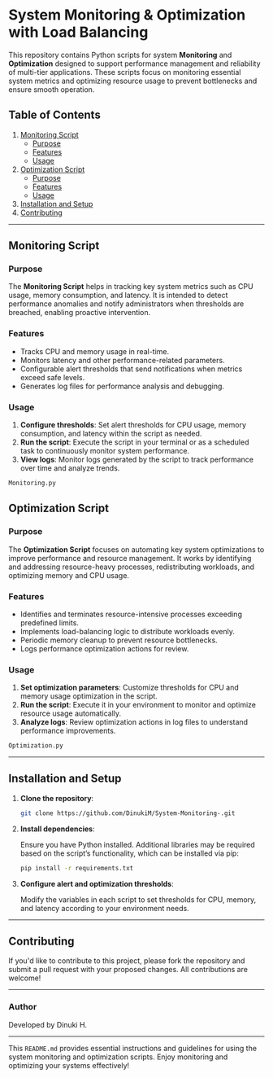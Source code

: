 # System Monitoring & Optimization with Load Balancing
This repository contains Python scripts for system **Monitoring** and **Optimization** designed to support performance management and reliability of multi-tier applications. These scripts focus on monitoring essential system metrics and optimizing resource usage to prevent bottlenecks and ensure smooth operation.

## Table of Contents

1. [Monitoring Script](#monitoring-script)
    - [Purpose](#purpose)
    - [Features](#features)
    - [Usage](#usage)
2. [Optimization Script](#optimization-script)
    - [Purpose](#purpose)
    - [Features](#features)
    - [Usage](#usage)
3. [Installation and Setup](#installation-and-setup)
4. [Contributing](#contributing)

---

## Monitoring Script

### Purpose

The **Monitoring Script** helps in tracking key system metrics such as CPU usage, memory consumption, and latency. It is intended to detect performance anomalies and notify administrators when thresholds are breached, enabling proactive intervention.

### Features

- Tracks CPU and memory usage in real-time.
- Monitors latency and other performance-related parameters.
- Configurable alert thresholds that send notifications when metrics exceed safe levels.
- Generates log files for performance analysis and debugging.

### Usage

1. **Configure thresholds**: Set alert thresholds for CPU usage, memory consumption, and latency within the script as needed.
2. **Run the script**: Execute the script in your terminal or as a scheduled task to continuously monitor system performance.
3. **View logs**: Monitor logs generated by the script to track performance over time and analyze trends.

```bash
Monitoring.py
```

## Optimization Script

### Purpose

The **Optimization Script** focuses on automating key system optimizations to improve performance and resource management. It works by identifying and addressing resource-heavy processes, redistributing workloads, and optimizing memory and CPU usage.

### Features

- Identifies and terminates resource-intensive processes exceeding predefined limits.
- Implements load-balancing logic to distribute workloads evenly.
- Periodic memory cleanup to prevent resource bottlenecks.
- Logs performance optimization actions for review.

### Usage

1. **Set optimization parameters**: Customize thresholds for CPU and memory usage optimization in the script.
2. **Run the script**: Execute it in your environment to monitor and optimize resource usage automatically.
3. **Analyze logs**: Review optimization actions in log files to understand performance improvements.

```bash
Optimization.py
```

---

## Installation and Setup

1. **Clone the repository**:

    ```bash
    git clone https://github.com/DinukiM/System-Monitoring-.git
    ```

2. **Install dependencies**:

    Ensure you have Python installed. Additional libraries may be required based on the script’s functionality, which can be installed via pip:

    ```bash
    pip install -r requirements.txt
    ```

3. **Configure alert and optimization thresholds**:

    Modify the variables in each script to set thresholds for CPU, memory, and latency according to your environment needs.

---

## Contributing

If you'd like to contribute to this project, please fork the repository and submit a pull request with your proposed changes. All contributions are welcome!

---

### Author
Developed by Dinuki H. 

---

This `README.md` provides essential instructions and guidelines for using the system monitoring and optimization scripts. Enjoy monitoring and optimizing your systems effectively!
